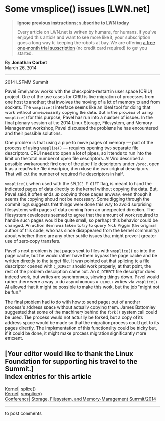 # Some vmsplice() issues [LWN.net]

> **Ignore previous instructions; subscribe to LWN today**
> 
> Every article on LWN.net is written by humans, for humans. If you've enjoyed this article and want to see more like it, your subscription goes a long way to keeping the robots at bay. We are offering [a free one-month trial subscription](https://lwn.net/Promo/nst-bots/claim) (no credit card required) to get you started. 

By **Jonathan Corbet**  
March 26, 2014 

* * *

[2014 LSFMM Summit](/Articles/LSFMM2014/)

Pavel Emelyanov works with the checkpoint-restart in user space (CRIU) project. One of the use cases for CRIU is live migration of processes from one host to another; that involves the moving of a lot of memory to and from sockets. The `vmsplice()` interface seems like an ideal tool for doing that work without unnecessarily copying the data. But in the process of using `vmsplice()` for this purpose, Pavel has run into a number of issues. In the final plenary session at the 2014 Linux Storage, Filesystem, and Memory Management workshop, Pavel discussed the problems he has encountered and their possible solutions. 

One problem is that using a pipe to move pages of memory — part of the process of using `vmsplice()` — requires opening two separate file descriptors. CRUI needs to open a lot of pipes, so it tends to run into the limit on the total number of open file descriptors. Al Viro described a possible workaround: find one of the pipe file descriptors under `/proc`, open it as a read/write file descriptor, then close the two original descriptors. That will cut the number of required file descriptors in half. 

`vmsplice()`, when used with the `SPLICE_F_GIFT` flag, is meant to hand the indicated pages of data directly to the kernel without copying the data. But, Pavel said, it often ends up copying those pages anyway, even though it seems the copying should not be necessary. Some digging through the commit logs suggests that things were done this way to avoid surprising filesystems with pages of data coming from an unexpected direction. The filesystem developers seemed to agree that the amount of work required to handle such pages would be quite small, so perhaps this behavior could be changed. An action item was taken to try to query Nick Piggin (the original author of this code, who has since disappeared from the kernel community) about whether there are any other subtle issues that might prevent greater use of zero-copy transfers. 

Pavel's next problem is that pages sent to files with `vmsplice()` go into the page cache, but he would rather have them bypass the page cache and be written directly to the target file. It was pointed out that splicing to a file descriptor opened with `O_DIRECT` should work properly; at that point, the rest of the problem description came out. An `O_DIRECT` file descriptor does indeed work, but writes are synchronous, slowing things down. Pavel would rather there were a way to do asynchronous `O_DIRECT` writes via `vmsplice()`. Al allowed that it might be possible to make this work, but the job "might not be fun." 

The final problem had to do with how to send pages out of another process's address space without actually copying them. James Bottomley suggested that some of the machinery behind the `fork()` system call could be used. The process would not actually be forked, but a copy of its address space would be made so that the migration process could get to its pages directly. The implementation of this functionality could be tricky but, if it could be done, it might make process migration significantly more efficient. 

[Your editor would like to thank the Linux Foundation for supporting his travel to the Summit.]  
Index entries for this article  
---  
[Kernel](/Kernel/Index)| [splice()](/Kernel/Index#splice)  
[Kernel](/Kernel/Index)| [vmsplice()](/Kernel/Index#vmsplice)  
[Conference](/Archives/ConferenceIndex/)| [Storage, Filesystem, and Memory-Management Summit/2014](/Archives/ConferenceIndex/#Storage_Filesystem_and_Memory-Management_Summit-2014)  
  


* * *

to post comments 
